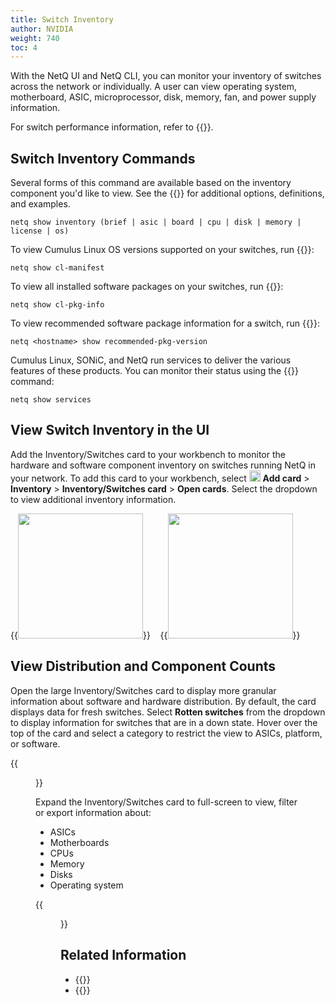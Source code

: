 ```yaml
---
title: Switch Inventory
author: NVIDIA
weight: 740
toc: 4
---
```

With the NetQ UI and NetQ CLI, you can monitor your inventory of switches across the network or individually. A user can view operating system, motherboard, ASIC, microprocessor, disk, memory, fan, and power supply information.

For switch performance information, refer to {{<link title="Switches" text="Switch Monitoring">}}.

## Switch Inventory Commands

Several forms of this command are available based on the inventory component you'd like to view. See the {{<link title="show/#netq-show-inventory" text="command line reference">}} for additional options, definitions, and examples.

```
netq show inventory (brief | asic | board | cpu | disk | memory | license | os)
```
To view Cumulus Linux OS versions supported on your switches, run {{<link title="show/#netq-show-cl-manifest" text="netq show cl-manifest">}}:

```
netq show cl-manifest
```
To view all installed software packages on your switches, run {{<link title="show/#netq-show-cl-pkg-info" text="netq show cl-pkg-info">}}:

```
netq show cl-pkg-info
```
To view recommended software package information for a switch, run {{<link title="show/#netq-show-recommended-pkg-version" text="netq show recommended-pkg-version">}}:

```
netq <hostname> show recommended-pkg-version
```

Cumulus Linux, SONiC, and NetQ run services to deliver the various features of these products. You can monitor their status using the {{<link title="show/#netq-show-services" text="netq show services">}} command:

```
netq show services
```

## View Switch Inventory in the UI

Add the Inventory/Switches card to your workbench to monitor the hardware and software component inventory on switches running NetQ in your network. To add this card to your workbench, select <img src="https://icons.cumulusnetworks.com/44-Entertainment-Events-Hobbies/02-Card-Games/card-game-diamond.svg" height="18" width="18"/> **Add card**&nbsp;<span aria-label="and then">></span> **Inventory**&nbsp;<span aria-label="and then">></span> **Inventory/Switches card**&nbsp;<span aria-label="and then">></span> **Open cards**. Select the dropdown to view additional inventory information.

{{<img src="/images/netq/inventory-switches-updated.png" width="200">}}&nbsp;&nbsp;&nbsp;&nbsp;{{<img src="/images/netq/inventory-switches-dropdown.png" width="200">}}

## View Distribution and Component Counts

Open the large Inventory/Switches card to display more granular information about software and hardware distribution. By default, the card displays data for fresh switches. Select **Rotten switches** from the dropdown to display information for switches that are in a down state. Hover over the top of the card and select a category to restrict the view to ASICs, platform, or software.

{{<figure src="/images/netq/switch-inventory-large-update.png" width="600">}}

Expand the Inventory/Switches card to full-screen to view, filter or export information about:

- ASICs
- Motherboards
- CPUs
- Memory
- Disks
- Operating system

{{<figure src="/images/netq/switch-inventory-full-460.png" alt="" width="1200">}}
## Related Information

- {{<link title="Switches" text="Switch Monitoring">}}
- {{<link title="Switch Management" text="Switch Lifecycle Management">}}